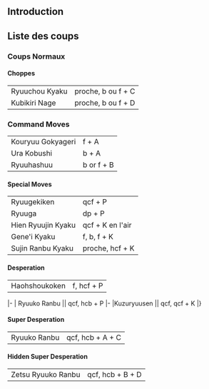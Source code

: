 ## Introduction

## Liste des coups

### Coups Normaux

#### Choppes

|                |                    |
|----------------|--------------------|
| Ryuuchou Kyaku | proche, b ou f + C |
| Kubikiri Nage  | proche, b ou f + D |

### Command Moves

|                   |            |
|-------------------|------------|
| Kouryuu Gokyageri | f + A      |
| Ura Kobushi       | b + A      |
| Ryuuhashuu        | b or f + B |

#### Special Moves

|                    |                  |
|--------------------|------------------|
| Ryuugekiken        | qcf + P          |
| Ryuuga             | dp + P           |
| Hien Ryuujin Kyaku | qcf + K en l'air |
| Gene'i Kyaku       | f, b, f + K      |
| Sujin Ranbu Kyaku  | proche, hcf + K  |

#### Desperation

|               |            |
|---------------|------------|
| Haohshoukoken | f, hcf + P |

\|- \| Ryuuko Ranbu \|\| qcf, hcb + P \|- \|Kuzuryuusen \|\| qcf, qcf +
K \|}

#### Super Desperation

|              |                  |
|--------------|------------------|
| Ryuuko Ranbu | qcf, hcb + A + C |

#### Hidden Super Desperation

|                    |                  |
|--------------------|------------------|
| Zetsu Ryuuko Ranbu | qcf, hcb + B + D |
